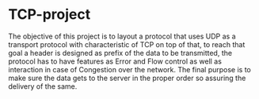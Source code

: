 # TCP-project

The objective of this project is to layout a protocol that uses UDP as a transport protocol with
characteristic of TCP on top of that, to reach that goal a header is designed as prefix of the data to be
transmitted, the protocol has to have features as Error and Flow control as well as interaction in case of
Congestion over the network. The final purpose is to make sure the data gets to the server in the proper
order so assuring the delivery of the same.
